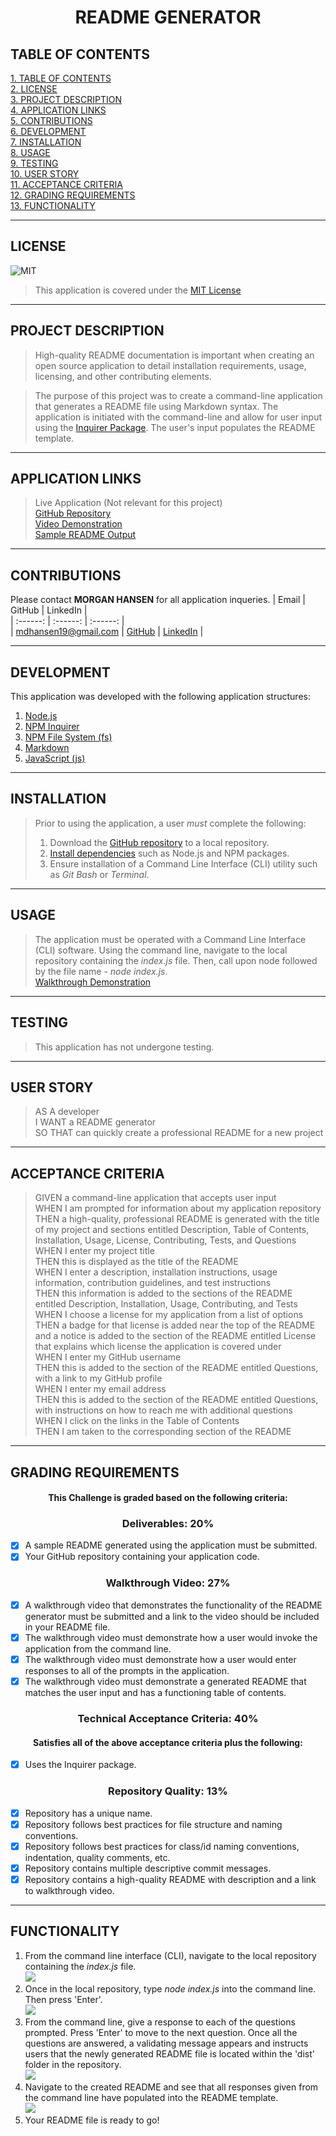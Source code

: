 # <div align="center">**README GENERATOR**</div>

## **TABLE OF CONTENTS**    
[1. TABLE OF CONTENTS](#TABLE-OF-CONTENTS)  
[2. LICENSE](#LICENSE)  
[3. PROJECT DESCRIPTION](#PROJECT-DESCRIPTION)  
[4. APPLICATION LINKS](#APPLICATION-LINKS)  
[5. CONTRIBUTIONS](#CONTRIBUTIONS)  
[6. DEVELOPMENT](#DEVELOPMENT)  
[7. INSTALLATION](#INSTALLATION)   
[8. USAGE](#USAGE)   
[9. TESTING](#TESTING)  
[10. USER STORY](#USER-STORY)  
[11. ACCEPTANCE CRITERIA](#ACCEPTANCE-CRITERIA)   
[12. GRADING REQUIREMENTS](#GRADING-REQUIREMENTS)    
[13. FUNCTIONALITY](#FUNCTIONALITY)  

---

## **LICENSE**  
![MIT](https://img.shields.io/badge/License-MIT-blue.svg)
> This application is covered under the [MIT License](https://opensource.org/licenses/MIT)    

---

## **PROJECT DESCRIPTION**
> High-quality README documentation is important when creating an open source application to detail installation requirements, usage, licensing, and other contributing elements.   
  
> The purpose of this project was to create a command-line application that generates a README file using Markdown syntax. The application is initiated with the command-line and allow for user input using the [Inquirer Package](https://www.npmjs.com/package/inquirer). The user's input populates the README template.

---

## **APPLICATION LINKS**
> Live Application (Not relevant for this project)  
> [GitHub Repository](https://github.com/mhans19/readme-generator)  
> [Video Demonstration](https://www.youtube.com/watch?v=yWTvnqWZeL4&feature=youtu.be)  
> [Sample README Output](./dist/README.md)  

---

## **CONTRIBUTIONS**   
Please contact **MORGAN HANSEN** for all application inqueries.
| Email | GitHub | LinkedIn |  
| :------: | :------: |  :------: |  
| <mdhansen19@gmail.com> | [GitHub](https://github.com/mhans19?tab=repositories) |  [LinkedIn](https://www.linkedin.com/in/morgan-hansen-47235872/?challengeId=AQF6MR471a-pZgAAAXMTL5e4xLqg_LNW5yawcXgk_uUmLrzsXk5ehOnzlQuK2dOVeX4ARtJwxmcHQrQhtgL_jM96wbBzhLvmAA&submissionId=813167e8-8027-1e16-5911-1c143c23561f) |  
  
---

## **DEVELOPMENT**  
This application was developed with the following application structures:  
1. [Node.js](https://nodejs.org/en/)  
2. [NPM Inquirer](https://www.npmjs.com/package/inquirer)  
3. [NPM File System (fs)](https://nodejs.org/api/fs.html)  
4. [Markdown](https://www.markdownguide.org/)
5. [JavaScript (js)](https://developer.mozilla.org/en-US/docs/Web/JavaScript)  

---

## **INSTALLATION**
> Prior to using the application, a user *must* complete the following:  
> 1. Download the [GitHub repository](https://github.com/mhans19/readme-generator) to a local repository. 
> 2. [Install dependencies](#DEVELOPMENT) such as Node.js and NPM packages.  
> 3. Ensure installation of a Command Line Interface (CLI) utility such as *Git Bash* or *Terminal*.

---

## **USAGE**
> The application must be operated with a Command Line Interface (CLI) software. Using the command line, navigate to the local repository containing the *index.js* file. Then, call upon node followed by the file name - *node index.js*.   
[Walkthrough Demonstration](https://www.youtube.com/watch?v=yWTvnqWZeL4&feature=youtu.be)  

---

## **TESTING**
> This application has not undergone testing.

---

## **USER STORY**
> AS A developer    
> I WANT a README generator  
> SO THAT can quickly create a professional README for a new project   

---

## **ACCEPTANCE CRITERIA**
> GIVEN a command-line application that accepts user input  
> WHEN I am prompted for information about my application repository  
> THEN a high-quality, professional README is generated with the title of my project and sections entitled Description, Table of Contents, Installation, Usage, License, Contributing, Tests, and Questions  
> WHEN I enter my project title  
> THEN this is displayed as the title of the README  
> WHEN I enter a description, installation instructions, usage information, contribution guidelines, and test instructions  
> THEN this information is added to the sections of the README entitled Description, Installation, Usage, Contributing, and Tests  
> WHEN I choose a license for my application from a list of options  
> THEN a badge for that license is added near the top of the README and a notice is added to the section of the README entitled License that explains which license the application is covered under  
> WHEN I enter my GitHub username  
> THEN this is added to the section of the README entitled Questions, with a link to my GitHub profile  
> WHEN I enter my email address  
> THEN this is added to the section of the README entitled Questions, with instructions on how to reach me with additional questions  
> WHEN I click on the links in the Table of Contents  
> THEN I am taken to the corresponding section of the README  

---

## **GRADING REQUIREMENTS**
#### <div align="center">This Challenge is graded based on the following criteria:</div>
### **<div align="center">Deliverables: 20%</div>**
- [x] A sample README generated using the application must be submitted.
- [x] Your GitHub repository containing your application code.  

### **<div align="center">Walkthrough Video: 27%</div>**
- [x] A walkthrough video that demonstrates the functionality of the README generator must be submitted and a link to the video should be included in your README file.  
- [x] The walkthrough video must demonstrate how a user would invoke the application from the command line.
- [x] The walkthrough video must demonstrate how a user would enter responses to all of the prompts in the application.  
- [x] The walkthrough video must demonstrate a generated README that matches the user input and has a functioning table of contents.

### **<div align="center">Technical Acceptance Criteria: 40%</div>**
#### <div align="center">Satisfies all of the above acceptance criteria plus the following:  </div>
- [x] Uses the Inquirer package.

### **<div align="center">Repository Quality: 13%</div>**
- [x] Repository has a unique name.
- [x] Repository follows best practices for file structure and naming conventions.
- [x] Repository follows best practices for class/id naming conventions, indentation, quality comments, etc.
- [x] Repository contains multiple descriptive commit messages.
- [x] Repository contains a high-quality README with description and a link to walkthrough video.

---

## **FUNCTIONALITY**
1. From the command line interface (CLI), navigate to the local repository containing the *index.js* file.  
![](/assets/images/local_repo.PNG)  
2. Once in the local repository, type *node index.js* into the command line. Then press 'Enter'.  
![](/assets/images/initiate_node.PNG)  
3. From the command line, give a response to each of the questions prompted. Press 'Enter' to move to the next question. Once all the questions are answered, a validating message appears and instructs users that the newly generated README file is located within the 'dist' folder in the repository.  
![](/assets/images/node_prompts.PNG)  
4. Navigate to the created README and see that all responses given from the command line have populated into the README template.  
![](/assets/images/readme_populated.PNG)  
5. Your README file is ready to go!  